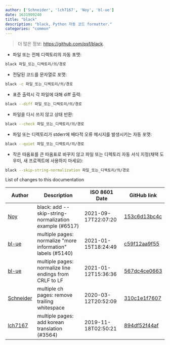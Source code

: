 ```yaml
---
author: ['Schneider', 'lch7167', 'Noy', 'bl-ue']
date: 1631909240
title: "black"
description: "black, Python 자동 코드 formatter."
categories: "common"
---
```

> 더 많은 정보: <https://github.com/psf/black>.

- 파일 또는 전체 디렉토리의 자동 포맷:

```bash
black 파일_또는_디렉토리/의/경로
```

- 전달된 코드를 문자열로 포맷:

```bash
black -c 파일_또는_디렉토리/의/경로
```

- 표준 출력시 각 파일에 대해 diff 출력:

```bash
black --diff 파일_또는_디렉토리/의/경로
```

- 파일을 다시 쓰지 않고 상태 반환:

```bash
black --check 파일_또는_디렉토리/의/경로
```

- 파일 또는 디렉토리가 stderr에 배타적 오류 메시지를 발생시키는 자동 포맷:

```bash
black --quiet 파일_또는_디렉토리/의/경로
```

- 작은 따옴표를 큰 따옴표로 바꾸지 않고 파일 또는 디렉토리 자동 서식 지정(채택 도우미, 새 프로젝트에 사용하지 마세요):

```bash
black --skip-string-normalization 파일_또는_디렉토리/의/경로
```
List of changes to this documentation


Author | Description | ISO 8601 Date | GitHub link
------|-----|-----|-----
[Noy](mailto:noah.altunian@motorolasolutions.com) | black: add --skip-string-normalization example (#6517) | 2021-09-17T22:07:20 | [153c6d13bc4c](https://github.com/tldr-pages/tldr/commit/153c6d13bc4c485df335860b434b5635d2485791)
[bl-ue](mailto:54780737+bl-ue@users.noreply.github.com) | multiple pages: normalize "more information" labels (#5140) | 2021-01-15T18:24:49 | [c59f12aa9f55](https://github.com/tldr-pages/tldr/commit/c59f12aa9f55d85612ba22e4da86db293ff76977)
[bl-ue](mailto:54780737+bl-ue@users.noreply.github.com) | multiple pages: normalize line endings from CRLF to LF | 2021-01-12T15:36:36 | [567dc4ce0663](https://github.com/tldr-pages/tldr/commit/567dc4ce0663231ea1b8b9533b327094eb82ba1f)
[Schneider](mailto:lucas.schneider@sap.com) | multiple ch pages: remove trailing whitespace | 2020-03-12T20:52:09 | [310c1e1f7607](https://github.com/tldr-pages/tldr/commit/310c1e1f7607c67e5651e4d3c118a43029639285)
[lch7167](mailto:youngsj69@gmail.com) | multiple pages: add korean translation (#3564) | 2019-11-18T02:50:21 | [894df52f44af](https://github.com/tldr-pages/tldr/commit/894df52f44af2b32579b1009d539956058766205)

